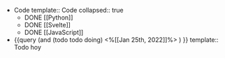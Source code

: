 - Code 
  template:: Code
  collapsed:: true
	- DONE [[Python]]
	- DONE [[Svelte]]
	- DONE [[JavaScript]]
- {{query (and (todo todo doing) <%[[Jan 25th, 2022]]%> ) }}
  template:: Todo hoy